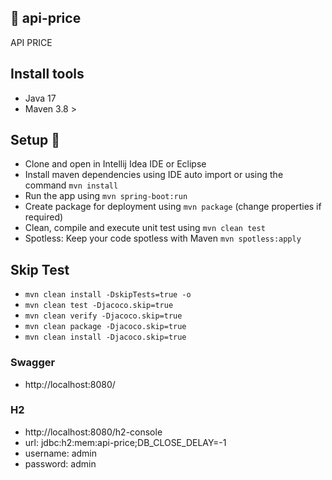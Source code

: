 :lemon:  api-price
-----

API PRICE

Install tools
-----

- Java 17
- Maven 3.8 >

Setup 🔧
-----

- Clone and open in Intellij Idea IDE or Eclipse
- Install maven dependencies using IDE auto import or using the command ``mvn install``
- Run the app using ``mvn spring-boot:run``
- Create package for deployment using ``mvn package`` (change properties if required)
- Clean, compile and execute unit test using ``mvn clean test``
- Spotless: Keep your code spotless with Maven ``mvn spotless:apply``

Skip Test
-----
- ``mvn clean install -DskipTests=true -o``
- ``mvn clean test -Djacoco.skip=true``
- ``mvn clean verify -Djacoco.skip=true``
- ``mvn clean package -Djacoco.skip=true``
- ``mvn clean install -Djacoco.skip=true``


### Swagger

- http://localhost:8080/

### H2

- http://localhost:8080/h2-console
- url: jdbc:h2:mem:api-price;DB_CLOSE_DELAY=-1
- username: admin
- password: admin
